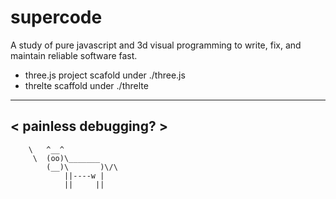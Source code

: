 # supercode
A study of pure javascript and 3d visual programming to write, fix, and maintain reliable software fast.

- three.js project scafold under ./three.js
- threlte scaffold under ./threlte
 ____________________ 
< painless debugging? >
 -------------------- 
        \   ^__^
         \  (oo)\_______
            (__)\       )\/\
                ||----w |
                ||     ||